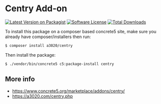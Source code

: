 # Centry Add-on

[![Latest Version on Packagist][ico-version]][link-packagist]
[![Software License][ico-license]](LICENSE.txt)
[![Total Downloads][ico-downloads]][link-downloads]

To install this package on a composer based concrete5 site, make sure you already have composer/installers then run:

```sh
$ composer install a3020/centry
```

Then install the package:

```sh
$ ./vendor/bin/concrete5 c5:package-install centry
```

## More info
- https://www.concrete5.org/marketplace/addons/centry/
- https://a3020.com/centry.php


[ico-version]: https://img.shields.io/packagist/v/a3020/centry.svg?style=flat-square
[ico-license]: https://img.shields.io/badge/license-MIT-brightgreen.svg?style=flat-square
[ico-downloads]: https://img.shields.io/packagist/dt/a3020/centry.svg?style=flat-square

[link-packagist]: https://packagist.org/packages/a3020/centry
[link-downloads]: https://packagist.org/packages/a3020/centry
